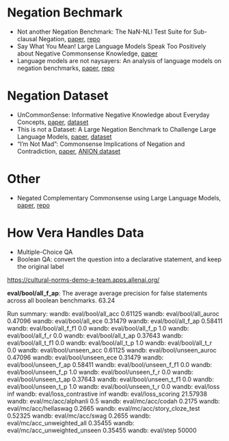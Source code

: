 # Negation Bechmark
- Not another Negation Benchmark: The NaN-NLI Test Suite for Sub-clausal Negation, [paper](https://arxiv.org/pdf/2210.03256.pdf), [repo](https://github.com/tsafavi/NegatER)
- Say What You Mean! Large Language Models Speak Too Positively about Negative Commonsense Knowledge, [paper](https://arxiv.org/pdf/2305.05976.pdf)
- Language models are not naysayers: An analysis of language models on negation benchmarks, [paper](https://arxiv.org/pdf/2306.08189.pdf), [repo](https://github.com/joey234/llm-neg-bench)

# Negation Dataset
- UnCommonSense: Informative Negative Knowledge about Everyday Concepts, [paper](https://dl.acm.org/doi/10.1145/3511808.3557484), [dataset](https://www.mpi-inf.mpg.de/departments/databases-and-information-systems/research/yago-naga/commonsense/uncommonsense)
- This is not a Dataset: A Large Negation Benchmark to Challenge Large Language Models, [paper](https://arxiv.org/pdf/2310.15941.pdf), [dataset](https://huggingface.co/datasets/HiTZ/This-is-not-a-dataset?row=1)
- “I’m Not Mad”: Commonsense Implications of Negation and Contradiction, [paper](https://aclanthology.org/2021.naacl-main.346.pdf), [ANION dataset](https://github.com/liweijiang/anion?tab=readme-ov-file)
# Other
- Negated Complementary Commonsense using Large Language Models, [paper](https://arxiv.org/pdf/2307.06794.pdf), [repo](https://github.com/navidre/negated_complementary_commonsense)

# How Vera Handles Data
- Multiple-Choice QA
- Boolean QA: convert the question into a declarative statement, and keep the original label


https://cultural-norms-demo-a-team.apps.allenai.org/

**eval/bool/all_f_ap**: The average average precision for false statements across all boolean benchmarks. 63.24

Run summary:
wandb:                eval/bool/all_acc 0.61125
wandb:              eval/bool/all_auroc 0.47096
wandb:                eval/bool/all_ece 0.31479
wandb:               eval/bool/all_f_ap 0.58411
wandb:               eval/bool/all_f_f1 0.0
wandb:                eval/bool/all_f_p 1.0
wandb:                eval/bool/all_f_r 0.0
wandb:               eval/bool/all_t_ap 0.37643
wandb:               eval/bool/all_t_f1 0.0
wandb:                eval/bool/all_t_p 1.0
wandb:                eval/bool/all_t_r 0.0
wandb:             eval/bool/unseen_acc 0.61125
wandb:           eval/bool/unseen_auroc 0.47096
wandb:             eval/bool/unseen_ece 0.31479
wandb:            eval/bool/unseen_f_ap 0.58411
wandb:            eval/bool/unseen_f_f1 0.0
wandb:             eval/bool/unseen_f_p 1.0
wandb:             eval/bool/unseen_f_r 0.0
wandb:            eval/bool/unseen_t_ap 0.37643
wandb:            eval/bool/unseen_t_f1 0.0
wandb:             eval/bool/unseen_t_p 1.0
wandb:             eval/bool/unseen_t_r 0.0
wandb:                        eval/loss inf
wandb:            eval/loss_contrastive inf
wandb:                eval/loss_scoring 21.57938
wandb:             eval/mc/acc/alphanli 0.5
wandb:                eval/mc/acc/codah 0.2175
wandb:            eval/mc/acc/hellaswag 0.2665
wandb:     eval/mc/acc/story_cloze_test 0.52325
wandb:                 eval/mc/acc/swag 0.2655
wandb:       eval/mc/acc_unweighted_all 0.35455
wandb:    eval/mc/acc_unweighted_unseen 0.35455
wandb:                        eval/step 50000